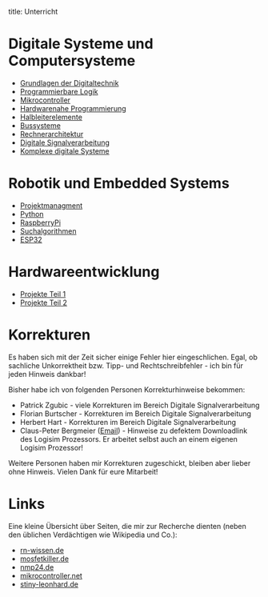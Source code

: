 title: Unterricht

# Digitale Systeme und Computersysteme
* [Grundlagen der Digitaltechnik](grundlagen_der_digitaltechnik/uebersicht.html)
* [Programmierbare Logik](programmierbare_logik/uebersicht.html)
* [Mikrocontroller](mikrocontroller/uebersicht.html)
* [Hardwarenahe Programmierung](hardwarenahe_programmierung/uebersicht.html)
* [Halbleiterelemente](halbleiterelemente/uebersicht.html)
* [Bussysteme](bussysteme/uebersicht.html)
* [Rechnerarchitektur](rechnerarchitektur/uebersicht.html)
* [Digitale Signalverarbeitung](digitale_signalverarbeitung/uebersicht.html)
* [Komplexe digitale Systeme](komplexe_digitale_systeme/uebersicht.html)

# Robotik und Embedded Systems
* [Projektmanagment](robotik/projektmanagment/uebersicht.html)
* [Python](robotik/python/uebersicht.html)
* [RaspberryPi](robotik/raspberry.html)
* [Suchalgorithmen](robotik/search/uebersicht.html)
* [ESP32](robotik/esp32/installation.html)

# Hardwareentwicklung
* [Projekte Teil 1](../hwe/teil1/uebersicht.html)
* [Projekte Teil 2](../hwe/teil2/uebersicht.html)


# Korrekturen
Es haben sich mit der Zeit sicher einige Fehler hier eingeschlichen. Egal, ob sachliche Unkorrektheit bzw. Tipp- und
Rechtschreibfehler - ich bin für jeden Hinweis dankbar!

Bisher habe ich von folgenden Personen Korrekturhinweise bekommen:

* Patrick Zgubic - viele Korrekturen im Bereich Digitale Signalverarbeitung
* Florian Burtscher - Korrekturen im Bereich Digitale Signalverarbeitung
* Herbert Hart - Korrekturen im Bereich Digitale Signalverarbeitung
* Claus-Peter Bergmeier (<a href="mailto:cpu@bigcpb.de">Email</a>) - Hinweise zu defektem Downloadlink des Logisim Prozessors. Er arbeitet selbst auch an einem eigenen Logisim Prozessor!

Weitere Personen haben mir Korrekturen zugeschickt, bleiben aber lieber ohne Hinweis. Vielen Dank für eure Mitarbeit!

# Links
Eine kleine Übersicht über Seiten, die mir zur Recherche dienten (neben den üblichen Verdächtigen wie Wikipedia und Co.):

* [rn-wissen.de](http://rn-wissen.de/)
* [mosfetkiller.de](http://mosfetkiller.de/)
* [nmp24.de](http://nmp24.de/)
* [mikrocontroller.net](http://www.mikrocontroller.net/)
* [stiny-leonhard.de](http://www.stiny-leonhard.de/)

